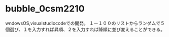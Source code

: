 # bubble_0csm2210
wndowsOS,visualstudiocodeでの開発。
１ー１００のリストからランダムで５個選び、１を入力すれば昇順、２を入力すれば降順に並び変えることができる。
